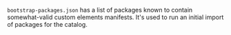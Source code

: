 `bootstrap-packages.json` has a list of packages known to contain somewhat-valid custom elements manifests. It's used to run an initial import of packages for the catalog.
